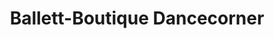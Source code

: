 ---
title: "Ballett-Boutique Dancecorner"
url: /esslingen/ballett-boutique-dancecorner/
shop: Kleidung
---